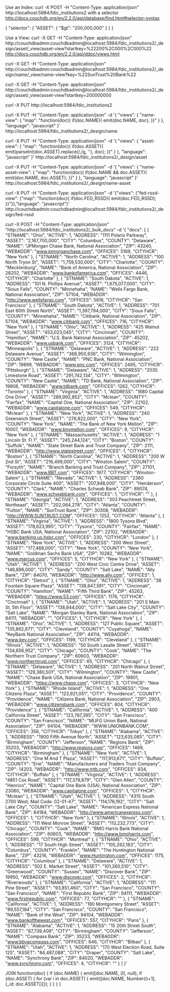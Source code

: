 
Use an Index:
curl -X POST -H "Content-Type: application/json" http://localhost:5984/fdic_institutions2
with a selector
http://docs.couchdb.org/en/2.2.0/api/database/find.html#selector-syntax

{
   "selector": {
      "ASSET": {
         "$gt": "200,000,000"
      }
   }
}


Use a View:
curl -X GET -H "Content-Type: application/json" http://couchdbadmin:couchdbadmin@localhost:5984/fdic_institutions2/_design/asset/_view/asset-view?startkey=%22200%2C000%2C000%22
http://docs.couchdb.org/en/2.2.0/api/ddoc/views.html

curl -X GET -H "Content-Type: application/json" http://couchdbadmin:couchdbadmin@localhost:5984/fdic_institutions2/_design/name/_view/name-view?key=%22SunTrust%20Bank%22

curl -X GET -H "Content-Type: application/json" http://couchdbadmin:couchdbadmin@localhost:5984/fdic_institutions2/_design/asset/_view/asset-view?startkey=200000000

curl -X PUT http://localhost:5984/fdic_institutions2

curl -X PUT -H "Content-Type: application/json" -d '{
  "views": {
    "name-view": {
      "map": "function(doc){ if(doc.NAME){ emit(doc.NAME, doc); }}"
    }
  },
  "language": "javascript"
}' http://localhost:5984/fdic_institutions2/_design/name

curl -X PUT -H "Content-Type: application/json" -d '{
  "views": {
    "asset-view": {
      "map": "function(doc){ if(doc.ASSET){ emit(parseInt(doc.ASSET).replace(/,/g, ''), doc); }}"
    }
  },
  "language": "javascript"
}' http://localhost:5984/fdic_institutions2/_design/asset

curl -X PUT -H "Content-Type: application/json" -d '{
  "views": {
    "name-asset-view": {
      "map": "function(doc){ if(doc.NAME && doc.ASSET){ emit(doc.NAME, doc.ASSET); }}"
    }
  },
  "language": "javascript"
}' http://localhost:5984/fdic_institutions2/_design/name-asset

curl -X PUT -H "Content-Type: application/json" -d '{"views": {"fed-rssd-view": {"map": "function(doc){ if(doc.FED_RSSD){ emit(doc.FED_RSSD); }}"}},"language": "javascript"}' http://couchdbadmin:couchdbadmin@localhost:5984/fdic_institutions2/_design/fed-rssd

curl -X POST -H "Content-Type: application/json" "http://localhost:5984/fdic_institutions2/_bulk_docs" -d '{
    "docs":
[
  {
    "STNAME": "Ohio",
    "ACTIVE": 1,
    "ADDRESS": "1111 Polaris Parkway",
    "ASSET": "2,167,700,000",
    "CITY": "Columbus",
    "COUNTY": "Delaware",
    "NAME": "JPMorgan Chase Bank, National Association",
    "ZIP": 43240,
    "WEBADDR": "www.jpmorganchase.com",
    "OFFICES": 5169,
    "CITYHCR": "New York"
  },
  {
    "STNAME": "North Carolina",
    "ACTIVE": 1,
    "ADDRESS": "100 North Tryon St",
    "ASSET": "1,759,530,000",
    "CITY": "Charlotte",
    "COUNTY": "Mecklenburg",
    "NAME": "Bank of America, National Association",
    "ZIP": 28202,
    "WEBADDR": "www.bankofamerica.com",
    "OFFICES": 4446,
    "CITYHCR": "Charlotte"
  },
  {
    "STNAME": "South Dakota",
    "ACTIVE": 1,
    "ADDRESS": "101 N. Phillips Avenue",
    "ASSET": "1,675,077,000",
    "CITY": "Sioux Falls",
    "COUNTY": "Minnehaha",
    "NAME": "Wells Fargo Bank, National Association",
    "ZIP": 57104,
    "WEBADDR": "http://www.wellsfargo.com",
    "OFFICES": 5816,
    "CITYHCR": "San Francisco"
  },
  {
    "STNAME": "South Dakota",
    "ACTIVE": 1,
    "ADDRESS": "701 East 60th Street North",
    "ASSET": "1,397,794,000",
    "CITY": "Sioux Falls",
    "COUNTY": "Minnehaha",
    "NAME": "Citibank, National Association",
    "ZIP": 57104,
    "WEBADDR": "www.citibank.com",
    "OFFICES": 716,
    "CITYHCR": "New York"
  },
  {
    "STNAME": "Ohio",
    "ACTIVE": 1,
    "ADDRESS": "425 Walnut Street",
    "ASSET": "453,023,045",
    "CITY": "Cincinnati",
    "COUNTY": "Hamilton",
    "NAME": "U.S. Bank National Association",
    "ZIP": 45202,
    "WEBADDR": "www.usbank.com",
    "OFFICES": 3124,
    "CITYHCR": "Minneapolis"
  },
  {
    "STNAME": "Delaware",
    "ACTIVE": 1,
    "ADDRESS": "222 Delaware Avenue",
    "ASSET": "368,950,936",
    "CITY": "Wilmington",
    "COUNTY": "New Castle",
    "NAME": "PNC Bank, National Association",
    "ZIP": 19899,
    "WEBADDR": "www.pnc.com",
    "OFFICES": 2495,
    "CITYHCR": "Pittsburgh"
  },
  {
    "STNAME": "Delaware",
    "ACTIVE": 1,
    "ADDRESS": "2035 Limestone Road",
    "ASSET": "291,742,134",
    "CITY": "Wilmington",
    "COUNTY": "New Castle",
    "NAME": "TD Bank, National Association",
    "ZIP": 19808,
    "WEBADDR": "www.tdbank.com",
    "OFFICES": 1262,
    "CITYHCR": "Toronto"
  },
  {
    "STNAME": "Virginia",
    "ACTIVE": 1,
    "ADDRESS": "1680 Capital One Drive",
    "ASSET": "289,992,852",
    "CITY": "Mclean",
    "COUNTY": "Fairfax",
    "NAME": "Capital One, National Association",
    "ZIP": 22102,
    "WEBADDR": "www.capitalone.com",
    "OFFICES": 549,
    "CITYHCR": "Mclean"
  },
  {
    "STNAME": "New York",
    "ACTIVE": 1,
    "ADDRESS": "240 Greenwich Street",
    "ASSET": "276,822,000",
    "CITY": "New York",
    "COUNTY": "New York",
    "NAME": "The Bank of New York Mellon",
    "ZIP": 10007,
    "WEBADDR": "www.bnymellon.com",
    "OFFICES": 9,
    "CITYHCR": "New York"
  },
  {
    "STNAME": "Massachusetts",
    "ACTIVE": 1,
    "ADDRESS": "1 Lincoln St. Fl 1",
    "ASSET": "245,244,124",
    "CITY": "Boston",
    "COUNTY": "Suffolk",
    "NAME": "State Street Bank and Trust Company",
    "ZIP": 2111,
    "WEBADDR": "http://www.statestreet.com",
    "OFFICES": 1,
    "CITYHCR": "Boston"
  },
  {
    "STNAME": "North Carolina",
    "ACTIVE": 1,
    "ADDRESS": "200 W 2nd St",
    "ASSET": "216,499,000",
    "CITY": "Winston Salem",
    "COUNTY": "Forsyth",
    "NAME": "Branch Banking and Trust Company",
    "ZIP": 27101,
    "WEBADDR": "www.BBT.com",
    "OFFICES": 1977,
    "CITYHCR": "Winston-Salem"
  },
  {
    "STNAME": "Nevada",
    "ACTIVE": 1,
    "ADDRESS": "2360 Corporate Circle Suite 400",
    "ASSET": "207,848,000",
    "CITY": "Henderson",
    "COUNTY": "Clark",
    "NAME": "Charles Schwab Bank",
    "ZIP": 89074,
    "WEBADDR": "www.schwabbank.com",
    "OFFICES": 1,
    "CITYHCR": ""
  },
  {
    "STNAME": "Georgia",
    "ACTIVE": 1,
    "ADDRESS": "303 Peachtreet Street, Northeast",
    "ASSET": "202,064,278",
    "CITY": "Atlanta",
    "COUNTY": "Fulton",
    "NAME": "SunTrust Bank",
    "ZIP": 30308,
    "WEBADDR": "http://WWW.SUNTRUST.COM",
    "OFFICES": 1252,
    "CITYHCR": "Atlanta"
  },
  {
    "STNAME": "Virginia",
    "ACTIVE": 1,
    "ADDRESS": "1800 Tysons Blvd",
    "ASSET": "178,623,995",
    "CITY": "Tysons",
    "COUNTY": "Fairfax",
    "NAME": "HSBC Bank USA, National Association",
    "ZIP": 22102,
    "WEBADDR": "www.banking.us.hsbc.com",
    "OFFICES": 230,
    "CITYHCR": "London"
  },
  {
    "STNAME": "New York",
    "ACTIVE": 1,
    "ADDRESS": "200 West Street",
    "ASSET": "177,468,000",
    "CITY": "New York",
    "COUNTY": "New York",
    "NAME": "Goldman Sachs Bank USA",
    "ZIP": 10282,
    "WEBADDR": "www.marcus.com",
    "OFFICES": 5,
    "CITYHCR": "New York"
  },
  {
    "STNAME": "Utah",
    "ACTIVE": 1,
    "ADDRESS": "200 West Civic Centre Drive",
    "ASSET": "146,896,000",
    "CITY": "Sandy",
    "COUNTY": "Salt Lake",
    "NAME": "Ally Bank",
    "ZIP": 84070,
    "WEBADDR": "http://www.ally.com",
    "OFFICES": 1,
    "CITYHCR": "Detroit"
  },
  {
    "STNAME": "Ohio",
    "ACTIVE": 1,
    "ADDRESS": "38 Fountain Square Plaza",
    "ASSET": "138,847,391",
    "CITY": "Cincinnati",
    "COUNTY": "Hamilton",
    "NAME": "Fifth Third Bank",
    "ZIP": 45263,
    "WEBADDR": "https://www.53.com",
    "OFFICES": 1176,
    "CITYHCR": "Cincinnati"
  },
  {
    "STNAME": "Utah",
    "ACTIVE": 1,
    "ADDRESS": "201 S Main St, 5th Floor",
    "ASSET": "138,844,000",
    "CITY": "Salt Lake City",
    "COUNTY": "Salt Lake",
    "NAME": "Morgan Stanley Bank, National Association",
    "ZIP": 84111,
    "WEBADDR": "",
    "OFFICES": 1,
    "CITYHCR": "New York"
  },
  {
    "STNAME": "Ohio",
    "ACTIVE": 1,
    "ADDRESS": "127 Public Square",
    "ASSET": "135,862,871",
    "CITY": "Cleveland",
    "COUNTY": "Cuyahoga",
    "NAME": "KeyBank National Association",
    "ZIP": 44114,
    "WEBADDR": "www.key.com",
    "OFFICES": 1199,
    "CITYHCR": "Cleveland"
  },
  {
    "STNAME": "Illinois",
    "ACTIVE": 1,
    "ADDRESS": "50 South Lasalle Street",
    "ASSET": "134,656,952",
    "CITY": "Chicago",
    "COUNTY": "Cook",
    "NAME": "The Northern Trust Company",
    "ZIP": 60603,
    "WEBADDR": "www.northerntrust.com",
    "OFFICES": 65,
    "CITYHCR": "Chicago"
  },
  {
    "STNAME": "Delaware",
    "ACTIVE": 1,
    "ADDRESS": "201 North Walnut Street",
    "ASSET": "129,380,501",
    "CITY": "Wilmington",
    "COUNTY": "New Castle",
    "NAME": "Chase Bank USA, National Association",
    "ZIP": 19801,
    "WEBADDR": "https://www.chase.com",
    "OFFICES": 3,
    "CITYHCR": "New York"
  },
  {
    "STNAME": "Rhode Island",
    "ACTIVE": 1,
    "ADDRESS": "One Citizens Plaza",
    "ASSET": "123,921,051",
    "CITY": "Providence",
    "COUNTY": "Providence",
    "NAME": "Citizens Bank, National Association",
    "ZIP": 2903,
    "WEBADDR": "www.citizensbank.com",
    "OFFICES": 804,
    "CITYHCR": "Providence"
  },
  {
    "STNAME": "California",
    "ACTIVE": 1,
    "ADDRESS": "400 California Street",
    "ASSET": "123,787,395",
    "CITY": "San Francisco",
    "COUNTY": "San Francisco",
    "NAME": "MUFG Union Bank, National Association",
    "ZIP": 94104,
    "WEBADDR": "WWW.UNIONBANK.COM",
    "OFFICES": 356,
    "CITYHCR": "Tokyo"
  },
  {
    "STNAME": "Alabama",
    "ACTIVE": 1,
    "ADDRESS": "1900 Fifth Avenue North",
    "ASSET": "123,635,085",
    "CITY": "Birmingham",
    "COUNTY": "Jefferson",
    "NAME": "Regions Bank",
    "ZIP": 35203,
    "WEBADDR": "http://www.regions.com",
    "OFFICES": 1469,
    "CITYHCR": "Birmingham"
  },
  {
    "STNAME": "New York",
    "ACTIVE": 1,
    "ADDRESS": "One M And T Plaza",
    "ASSET": "117,913,671",
    "CITY": "Buffalo",
    "COUNTY": "Erie",
    "NAME": "Manufacturers and Traders Trust Company",
    "ZIP": 14203,
    "WEBADDR": "http://www.mtb.com",
    "OFFICES": 834,
    "CITYHCR": "Buffalo"
  },
  {
    "STNAME": "Virginia",
    "ACTIVE": 1,
    "ADDRESS": "4851 Cox Road",
    "ASSET": "117,379,879",
    "CITY": "Glen Allen",
    "COUNTY": "Henrico",
    "NAME": "Capital One Bank (USA), National Association",
    "ZIP": 23060,
    "WEBADDR": "www.capitalone.com",
    "OFFICES": 1,
    "CITYHCR": "Mclean"
  },
  {
    "STNAME": "Utah",
    "ACTIVE": 1,
    "ADDRESS": "4315 South 2700 West, Mail Code: 02-01-47",
    "ASSET": "114,176,192",
    "CITY": "Salt Lake City",
    "COUNTY": "Salt Lake",
    "NAME": "American Express National  Bank",
    "ZIP": 84184,
    "WEBADDR": "http://www.americanexpress.com",
    "OFFICES": 1,
    "CITYHCR": "New York"
  },
  {
    "STNAME": "Illinois",
    "ACTIVE": 1,
    "ADDRESS": "111 West Monroe Street",
    "ASSET": "113,232,773",
    "CITY": "Chicago",
    "COUNTY": "Cook",
    "NAME": "BMO Harris Bank National Association",
    "ZIP": 60603,
    "WEBADDR": "http://www.bmoharris.com",
    "OFFICES": 599,
    "CITYHCR": "Montreal"
  },
  {
    "STNAME": "Ohio",
    "ACTIVE": 1,
    "ADDRESS": "17 South High Street",
    "ASSET": "105,292,183",
    "CITY": "Columbus",
    "COUNTY": "Franklin",
    "NAME": "The Huntington National Bank",
    "ZIP": 43216,
    "WEBADDR": "www.Huntington.com",
    "OFFICES": 1175,
    "CITYHCR": "Columbus"
  },
  {
    "STNAME": "Delaware",
    "ACTIVE": 1,
    "ADDRESS": "502 E. Market Street",
    "ASSET": "101,260,510",
    "CITY": "Greenwood",
    "COUNTY": "Sussex",
    "NAME": "Discover Bank",
    "ZIP": 19950,
    "WEBADDR": "www.discover.com",
    "OFFICES": 2,
    "CITYHCR": "Riverwoods"
  },
  {
    "STNAME": "California",
    "ACTIVE": 1,
    "ADDRESS": "111 Pine Street",
    "ASSET": "93,851,460",
    "CITY": "San Francisco",
    "COUNTY": "San Francisco",
    "NAME": "First Republic Bank",
    "ZIP": 94111,
    "WEBADDR": "www.firstrepublic.com",
    "OFFICES": 77,
    "CITYHCR": ""
  },
  {
    "STNAME": "California",
    "ACTIVE": 1,
    "ADDRESS": "180 Montgomery Street",
    "ASSET": "89,557,184",
    "CITY": "San Francisco",
    "COUNTY": "San Francisco",
    "NAME": "Bank of the West",
    "ZIP": 94104,
    "WEBADDR": "www.bankofthewest.com",
    "OFFICES": 557,
    "CITYHCR": "Paris"
  },
  {
    "STNAME": "Alabama",
    "ACTIVE": 1,
    "ADDRESS": "15 20th Street South",
    "ASSET": "87,739,409",
    "CITY": "Birmingham",
    "COUNTY": "Jefferson",
    "NAME": "Compass Bank",
    "ZIP": 35233,
    "WEBADDR": "www.bbvacompass.com",
    "OFFICES": 646,
    "CITYHCR": "Bilbao"
  },
  {
    "STNAME": "Utah",
    "ACTIVE": 1,
    "ADDRESS": "170 West Election Road, Suite 125",
    "ASSET": "84,487,088",
    "CITY": "Draper",
    "COUNTY": "Salt Lake",
    "NAME": "Synchrony Bank",
    "ZIP": 84020,
    "WEBADDR": "www.synchrony.com",
    "OFFICES": 4,
    "CITYHCR": ""
  }
]
}'


JOIN
function(doc) {
    if (doc.NAME) {
        emit([doc.NAME, 0], null);
        if (doc.ASSET) {
            for (var i in doc.ASSET) {
                emit([doc.NAME, Number(i)+1], {_id: doc.ASSET[i]});
            }
        }
    }
}